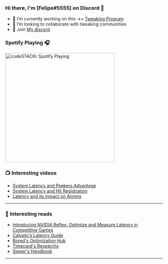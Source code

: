 ### Hi there, I'm [Felipe#5555] on Discord 👋

- 🔭 I’m currently working on this ->> [Tweaking Program](https://github.com/Felipetweaks/FelipeTool)
- 👯 I’m looking to collaborate with tweaking communities
- 💬 Join [My discord](https://discord.gg/F6WBqRHqgs)

### Spotify Playing 🎧
[<img src="https://now-playing-codestackr.vercel.app/api/spotify-playing" alt="codeSTACKr Spotify Playing" width="350" />](https://open.spotify.com/user/12123532196)


### 📺 Interesting videos

<!-- YOUTUBE:START -->
- [System Latency and Peekers Advantage](https://youtu.be/kJDvi1kcvAI)
- [System Latency and Hit Registration](https://youtu.be/kLie-FdDhSA)
- [Latency and its impact on Aiming](https://youtu.be/9Erp-s5noGk)
<!-- YOUTUBE:END -->
---

### 📕 Interesting reads

<!-- BLOG-POST-LIST:START -->
- [Introducing NVIDIA Reflex: Optimize and Measure Latency in Competitive Games](https://www.nvidia.com/en-us/geforce/news/reflex-low-latency-platform/)
- [Calypto's Latency Guide](https://docs.google.com/document/d/1c2-lUJq74wuYK1WrA_bIvgb89dUN0sj8-hO3vqmrau4/edit)
- [Bored's Optimization Hub](https://github.com/BoringBoredom/PC-Optimization-Hub)
- [Timecard's Researchs](https://github.com/djdallmann/GamingPCSetup/)
- [Sieger's Handbook](https://github.com/sieger/handbook/)
<!-- BLOG-POST-LIST:END -->
---
